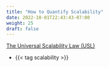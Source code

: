 ```yaml
---
title: "How to Quantify Scalability"
date: 2022-10-01T22:43:43-07:00
weight: 25
draft: false
---
```

[The Universal Scalability Law (USL)](http://www.perfdynamics.com/Manifesto/USLscalability.html)

- {{< tag scalability >}}
